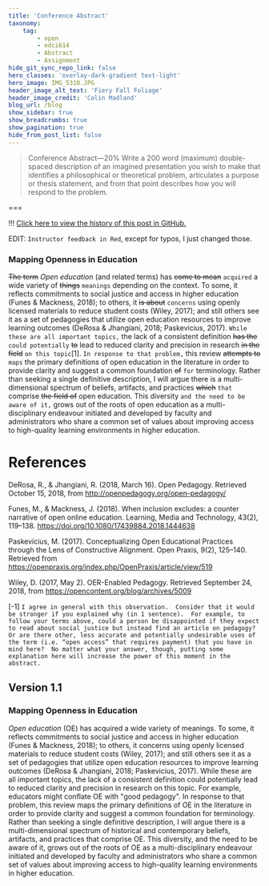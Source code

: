 ```yaml
---
title: 'Conference Abstract'
taxonomy:
    tag:
        - open
        - edci614
        - Abstract
        - Assignment
hide_git_sync_repo_link: false
hero_classes: 'overlay-dark-gradient text-light'
hero_image: IMG_5310.JPG
header_image_alt_text: 'Fiery Fall Foliage'
header_image_credit: 'Colin Madland'
blog_url: /blog
show_sidebar: true
show_breadcrumbs: true
show_pagination: true
hide_from_post_list: false
---
```


> Conference Abstract—20%
> Write a 200 word (maximum) double-spaced description of an imagined presentation you wish to make that identifies a philosophical or theoretical problem, articulates a purpose or thesis statement, and from that point describes how you will respond to the problem.

===

!!! [Click here to view the history of this post in GitHub.](https://github.com/cmadland/phd/commits/master/EDCI614/Assignments/conference-abstract.md)

EDIT: `Instructor feedback in Red`, except for typos, I just changed those.

### Mapping Openness in Education

~~The term~~ *Open education* (and related terms) has ~~come to mean~~ `acquired` a wide variety of ~~things~~ `meanings` depending on the context. To some, it reflects commitments to social justice and access in higher education (Funes & Mackness, 2018); to others, it ~~is about~~ `concerns` using openly licensed materials to reduce student costs (Wiley, 2017); and still others see it as a set of pedagogies that utilize open education resources to improve learning outcomes (DeRosa & Jhangiani, 2018; Paskevicius, 2017). `While these are all important topics,` the lack of a consistent definition ~~has the~~ `could potentially` ~~to~~ lead to reduced clarity and precision in research ~~in the field~~ `on this topic`[1]. `In response to that problem,` this review ~~attempts to~~ `maps` the primary definitions of open education in the literature in order to provide clarity and suggest a common foundation ~~of~~ `for` terminology. Rather than seeking a single definitive description, I will argue there is a multi-dimensional spectrum of beliefs, artifacts, and practices ~~which~~ `that` comprise ~~the field of~~ open education. This diversity `and the need to be aware of it,` grows out of the roots of open education as a multi-disciplinary endeavour initiated and developed by faculty and administrators who share a common set of values about improving access to high-quality learning environments in higher education.

# References

DeRosa, R., & Jhangiani, R. (2018, March 16). Open Pedagogy. Retrieved October 15, 2018, from http://openpedagogy.org/open-pedagogy/

Funes, M., & Mackness, J. (2018). When inclusion excludes: a counter narrative of open online education. Learning, Media and Technology, 43(2), 119–138. https://doi.org/10.1080/17439884.2018.1444638

Paskevicius, M. (2017). Conceptualizing Open Educational Practices through the Lens of Constructive Alignment. Open Praxis, 9(2), 125–140. Retrieved from https://openpraxis.org/index.php/OpenPraxis/article/view/519

Wiley, D. (2017, May 2). OER-Enabled Pedagogy. Retrieved September 24, 2018, from https://opencontent.org/blog/archives/5009

[-1] `I agree in general with this observation.  Consider that it would be stronger if you explained why (in 1 sentence).  For example, to follow your terms above, could a person be disappointed if they expect to read about social justice but instead find an article on pedagogy?  Or are there other, less accurate and potentially undesirable uses of the term (i.e. “open access” that requires payment) that you have in mind here?  No matter what your answer, though, putting some explanation here will increase the power of this moment in the abstract.`

## Version 1.1

### Mapping Openness in Education

*Open education* (OE) has acquired a wide variety of meanings. To some, it reflects commitments to social justice and access in higher education (Funes & Mackness, 2018); to others, it concerns using openly licensed materials to reduce student costs (Wiley, 2017); and still others see it as a set of pedagogies that utilize open education resources to improve learning outcomes (DeRosa & Jhangiani, 2018; Paskevicius, 2017). While these are all important topics, the lack of a consistent definition could potentially lead to reduced clarity and precision in research on this topic. For example, educators might conflate OE with "good pedagogy". In response to that problem, this review maps the primary definitions of OE in the literature in order to provide clarity and suggest a common foundation for terminology. Rather than seeking a single definitive description, I will argue there is a multi-dimensional spectrum of historical and contemporary beliefs, artifacts, and practices that comprise OE. This diversity, and the need to be aware of it, grows out of the roots of OE as a multi-disciplinary endeavour initiated and developed by faculty and administrators who share a common set of values about improving access to high-quality learning environments in higher education.
